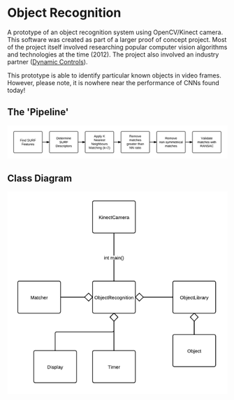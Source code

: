 Object Recognition
==================

A prototype of an object recognition system using OpenCV/Kinect camera. This software was created as part of a larger proof of concept project. Most of the project itself involved researching popular computer vision algorithms and technologies at the time (2012). The project also involved an industry partner ([Dynamic Controls](https://dynamiccontrols.com)).

This prototype is able to identify particular known objects in video frames. However, please note, it is nowhere near the performance of CNNs found today!

The 'Pipeline'
--------------

![Pipeline](pipeline.png)

Class Diagram
-------------

![Class Diagram](classDiagram.png)
